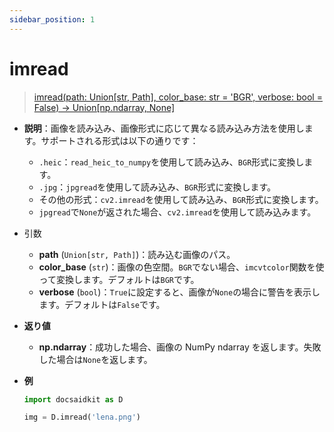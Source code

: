 ```yaml
---
sidebar_position: 1
---
```


# imread

> [imread(path: Union[str, Path], color_base: str = 'BGR', verbose: bool = False) -> Union[np.ndarray, None]](https://github.com/DocsaidLab/DocsaidKit/blob/012540eebaebb2718987dd3ec0f7dcf40f403caa/docsaidkit/vision/improc.py#L197C1-L242C15)

- **説明**：画像を読み込み、画像形式に応じて異なる読み込み方法を使用します。サポートされる形式は以下の通りです：

  - `.heic`：`read_heic_to_numpy`を使用して読み込み、`BGR`形式に変換します。
  - `.jpg`：`jpgread`を使用して読み込み、`BGR`形式に変換します。
  - その他の形式：`cv2.imread`を使用して読み込み、`BGR`形式に変換します。
  - `jpgread`で`None`が返された場合、`cv2.imread`を使用して読み込みます。

- 引数

  - **path** (`Union[str, Path]`)：読み込む画像のパス。
  - **color_base** (`str`)：画像の色空間。`BGR`でない場合、`imcvtcolor`関数を使って変換します。デフォルトは`BGR`です。
  - **verbose** (`bool`)：`True`に設定すると、画像が`None`の場合に警告を表示します。デフォルトは`False`です。

- **返り値**

  - **np.ndarray**：成功した場合、画像の NumPy ndarray を返します。失敗した場合は`None`を返します。

- **例**

  ```python
  import docsaidkit as D

  img = D.imread('lena.png')
  ```
